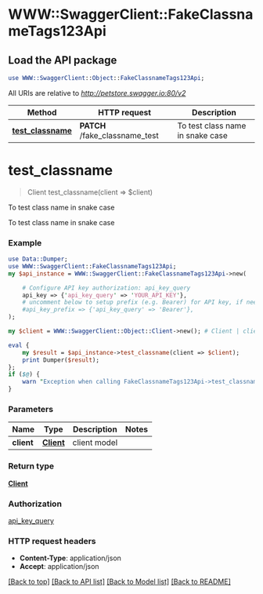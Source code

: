 # WWW::SwaggerClient::FakeClassnameTags123Api

## Load the API package
```perl
use WWW::SwaggerClient::Object::FakeClassnameTags123Api;
```

All URIs are relative to *http://petstore.swagger.io:80/v2*

Method | HTTP request | Description
------------- | ------------- | -------------
[**test_classname**](FakeClassnameTags123Api.md#test_classname) | **PATCH** /fake_classname_test | To test class name in snake case


# **test_classname**
> Client test_classname(client => $client)

To test class name in snake case

To test class name in snake case

### Example 
```perl
use Data::Dumper;
use WWW::SwaggerClient::FakeClassnameTags123Api;
my $api_instance = WWW::SwaggerClient::FakeClassnameTags123Api->new(

    # Configure API key authorization: api_key_query
    api_key => {'api_key_query' => 'YOUR_API_KEY'},
    # uncomment below to setup prefix (e.g. Bearer) for API key, if needed
    #api_key_prefix => {'api_key_query' => 'Bearer'},
);

my $client = WWW::SwaggerClient::Object::Client->new(); # Client | client model

eval { 
    my $result = $api_instance->test_classname(client => $client);
    print Dumper($result);
};
if ($@) {
    warn "Exception when calling FakeClassnameTags123Api->test_classname: $@\n";
}
```

### Parameters

Name | Type | Description  | Notes
------------- | ------------- | ------------- | -------------
 **client** | [**Client**](Client.md)| client model | 

### Return type

[**Client**](Client.md)

### Authorization

[api_key_query](../README.md#api_key_query)

### HTTP request headers

 - **Content-Type**: application/json
 - **Accept**: application/json

[[Back to top]](#) [[Back to API list]](../README.md#documentation-for-api-endpoints) [[Back to Model list]](../README.md#documentation-for-models) [[Back to README]](../README.md)

